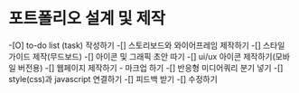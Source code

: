 # 포트폴리오 설계 및 제작
-[O] to-do list (task) 작성하기
-[] 스토리보드와 와이어프레임 제작하기
-[] 스타일 가이드 제작(무드보드)
-[] 아이콘 및 그래픽 초안 따기
-[] ui/ux 아이콘 제작하기(모바일 버전용)
-[] 웹페이지 제작하기 - 마크업 하기
-[] 반응형 미디어쿼리 분기 넣기
-[] style(css)과 javascript 연결하기
-[] 피드백 받기
-[] 수정하기
